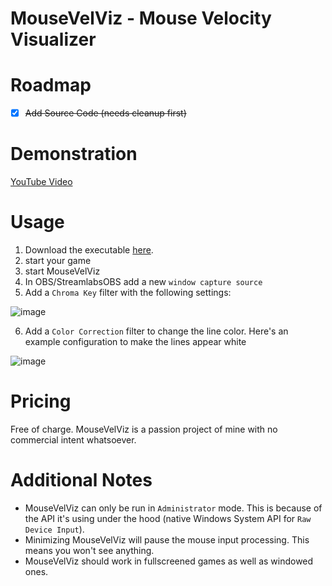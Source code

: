 # MouseVelViz - Mouse Velocity Visualizer

# Roadmap

- [x] ~~Add Source Code (needs cleanup first)~~

# Demonstration

[YouTube Video](https://youtu.be/fcy1u2AIUw0)

# Usage

1. Download the executable [here](https://github.com/Zenahr/MouseVelViz/releases/download/v1.0.0/MouseVelViz.exe).
2. start your game
3. start MouseVelViz
4. In OBS/StreamlabsOBS add a new `window capture source`
5. Add a `Chroma Key` filter with the following settings:

![image](https://user-images.githubusercontent.com/47085752/120556125-5fb7fb80-c3fc-11eb-8992-82aa42cb28ee.png)

6. Add a `Color Correction` filter to change the line color. Here's an example configuration to make the lines appear white

![image](https://user-images.githubusercontent.com/47085752/120556189-72323500-c3fc-11eb-86e4-5f84299bac28.png)

# Pricing

Free of charge. MouseVelViz is a passion project of mine with no commercial intent whatsoever.

# Additional Notes

- MouseVelViz can only be run in `Administrator` mode. This is because of the API it's using under the hood (native Windows System API for `Raw Device Input`).
- Minimizing MouseVelViz will pause the mouse input processing. This means you won't see anything.
- MouseVelViz should work in fullscreened games as well as windowed ones.

